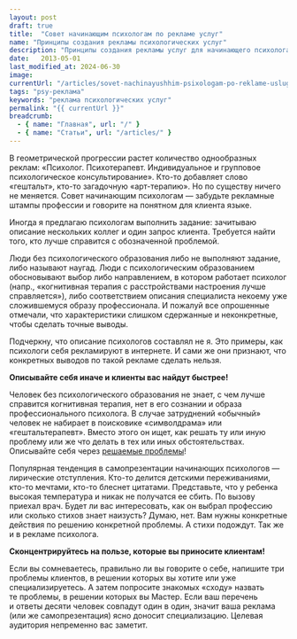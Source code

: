 ```yaml
---
layout: post
draft: true
title:  "Совет начинающим психологам по рекламе услуг"
name: "Принципы создания рекламы психологических услуг"
description: "Принципы создания рекламы услуг для начинающего психолога"
date:   2013-05-01			 
last_modified_at: 2024-06-30
image:
currentUrl: "/articles/sovet-nachinayushhim-psixologam-po-reklame-uslug/"
tags: "psy-реклама"
keywords: "реклама психологических услуг"
permalink: "{{ currentUrl }}"
breadcrumb:
  - { name: "Главная", url: "/" }
  - { name: "Статьи", url: "/articles/" }
---
```


<p>В&nbsp;геометрической прогрессии растет количество однообразных реклам: «Психолог. Психотерапевт. Индивидуальное и&nbsp;групповое психологическое консультирование». Кто-то добавляет слово «гештальт», кто-то загадочную «арт-терапию». Но&nbsp;по&nbsp;существу ничего не&nbsp;меняется. Совет начинающим психологам&nbsp;— забудьте рекламные штампы профессии и&nbsp;говорите на&nbsp;понятном для клиента языке. </p>
<p>Иногда я&nbsp;предлагаю психологам выполнить задание: зачитываю описание нескольких коллег и&nbsp;один запрос клиента. Требуется найти того, кто лучше справится с&nbsp;обозначенной проблемой. </p>
<p>Люди без психологического образования либо не&nbsp;выполняют задание, либо называют наугад. Люди с&nbsp;психологическим образованием обосновывают выбор либо направлением, в&nbsp;котором работает психолог (напр., «когнитивная терапия с&nbsp;расстройствами настроения лучше справляется»), либо соответствием описания специалиста некоему уже сложившемуся образу профессионала. И&nbsp;пожалуй все опрошенные отмечали, что характеристики слишком сдержанные и&nbsp;неконкретные, чтобы сделать точные выводы.</p>
<p>Подчеркну, что описание психологов составлял не&nbsp;я. Это примеры, как психологи себя рекламируют в&nbsp;интернете. И&nbsp;сами&nbsp;же они признают, что конкретных выводов по&nbsp;такой рекламе сделать нельзя.</p>
<p><strong>Описывайте себя иначе и&nbsp;клиенты вас найдут быстрее!</strong></p>
<p>Человек без психологического образования не&nbsp;знает, с&nbsp;чем лучше справится когнитивная терапия, нет в&nbsp;его сознании и&nbsp;образа профессионального психолога. В&nbsp;случае затруднений «обычный» человек не&nbsp;набирает в&nbsp;поисковике «символдрама» или «гештальтерапевт». Вместо этого он&nbsp;ищет, как решать ту&nbsp;или иную проблему или&nbsp;же что делать в&nbsp;тех или иных обстоятельствах. Описывайте себя через <a href="/sfery-specializacii-psixologa/">решаемые проблемы</a>!</p>
<p>Популярная тенденция в&nbsp;самопрезентации начинающих психологов&nbsp;— лирические отступления. Кто-то делится детскими переживаниями, кто-то мечтами, кто-то блеснет цитатами. Представьте, что у&nbsp;ребенка высокая температура и&nbsp;никак не&nbsp;получатся ее&nbsp;сбить. По&nbsp;вызову приехал врач. Будет&nbsp;ли вас интересовать, как он&nbsp;выбрал профессию или сколько стихов знает наизусть? Думаю, нет. Вам нужны конкретные действия по&nbsp;решению конкретной проблемы. А&nbsp;стихи подождут. Так&nbsp;же и&nbsp;в&nbsp;рекламе психолога.</p>
<p><strong>Сконцентрируйтесь на&nbsp;пользе, которые вы&nbsp;приносите клиентам!</strong></p>
<p>Если вы&nbsp;сомневаетесь, правильно&nbsp;ли вы&nbsp;говорите о&nbsp;себе, напишите три проблемы клиентов, в&nbsp;решении которых вы&nbsp;хотите или уже специализируетесь. А&nbsp;затем попросите знакомых «сходу» назвать те&nbsp;проблемы, в&nbsp;решении которых вы&nbsp;Мастер. Если ваш перечень и&nbsp;ответы десяти человек совпадут один в&nbsp;один, значит ваша реклама (или&nbsp;же самопрезентация) ясно доносит специализацию. Целевая аудитория непременно вас заметит.</p>
